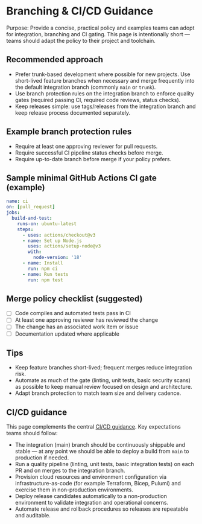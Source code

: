 # Branching & CI/CD Guidance

Purpose: Provide a concise, practical policy and examples teams can adopt for integration, branching and CI gating. This page is intentionally short — teams should adapt the policy to their project and toolchain.

## Recommended approach
- Prefer trunk-based development where possible for new projects. Use short-lived feature branches when necessary and merge frequently into the default integration branch (commonly `main` or `trunk`).
- Use branch protection rules on the integration branch to enforce quality gates (required passing CI, required code reviews, status checks).
- Keep releases simple: use tags/releases from the integration branch and keep release process documented separately.

## Example branch protection rules
- Require at least one approving reviewer for pull requests.
- Require successful CI pipeline status checks before merge.
- Require up-to-date branch before merge if your policy prefers.

## Sample minimal GitHub Actions CI gate (example)
```yaml
name: ci
on: [pull_request]
jobs:
  build-and-test:
    runs-on: ubuntu-latest
    steps:
      - uses: actions/checkout@v3
      - name: Set up Node.js
        uses: actions/setup-node@v3
        with:
          node-version: '18'
      - name: Install
        run: npm ci
      - name: Run tests
        run: npm test
```

## Merge policy checklist (suggested)
- [ ] Code compiles and automated tests pass in CI
- [ ] At least one approving reviewer has reviewed the change
- [ ] The change has an associated work item or issue
- [ ] Documentation updated where applicable

## Tips
- Keep feature branches short-lived; frequent merges reduce integration risk.
- Automate as much of the gate (linting, unit tests, basic security scans) as possible to keep manual review focused on design and architecture.
- Adapt branch protection to match team size and delivery cadence.

## CI/CD guidance
This page complements the central [CI/CD guidance](../CI-CD/README.md). Key expectations teams should follow:

- The integration (main) branch should be continuously shippable and stable — at any point we should be able to deploy a build from `main` to production if needed.
- Run a quality pipeline (linting, unit tests, basic integration tests) on each PR and on merges to the integration branch.
- Provision cloud resources and environment configuration via infrastructure-as-code (for example Terraform, Bicep, Pulumi) and exercise them in non-production environments.
- Deploy release candidates automatically to a non-production environment to validate integration and operational concerns.
- Automate release and rollback procedures so releases are repeatable and auditable.